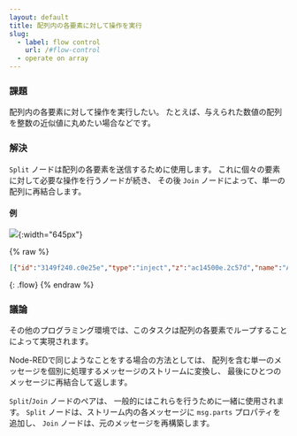 ```yaml
---
layout: default
title: 配列内の各要素に対して操作を実行
slug:
  - label: flow control
    url: /#flow-control
  - operate on array
---
```


### 課題

配列内の各要素に対して操作を実行したい。
たとえば、与えられた数値の配列を整数の近似値に丸めたい場合などです。

### 解決

<code class="node">Split</code> ノードは配列の各要素を送信するために使用します。
これに個々の要素に対して必要な操作を行うノードが続き、
その後 <code class="node">Join</code> ノードによって、単一の配列に再結合します。

#### 例

![](/images/basic/operate-on-array.png){:width="645px"}

{% raw %}
~~~json
[{"id":"3149f240.c0e25e","type":"inject","z":"ac14500e.2c57d","name":"Array of decimals","topic":"","payload":"[1.67,2.98,3.12,4.99,5.50]","payloadType":"json","repeat":"","crontab":"","once":false,"onceDelay":0.1,"x":120,"y":960,"wires":[["bd57baa6.00f998"]]},{"id":"bd57baa6.00f998","type":"split","z":"ac14500e.2c57d","name":"Split array","splt":"\\n","spltType":"str","arraySplt":"1","arraySpltType":"len","stream":false,"addname":"","x":200,"y":1020,"wires":[["7ab9e9ed.d514b8"]]},{"id":"7ab9e9ed.d514b8","type":"range","z":"ac14500e.2c57d","minin":"0","maxin":"10","minout":"0","maxout":"10","action":"scale","round":true,"property":"payload","name":"Round value","x":350,"y":1020,"wires":[["f26660ab.007b3"]]},{"id":"f26660ab.007b3","type":"join","z":"ac14500e.2c57d","name":"","mode":"auto","build":"string","property":"payload","propertyType":"msg","key":"topic","joiner":"\\n","joinerType":"str","accumulate":"false","timeout":"","count":"","reduceRight":false,"x":490,"y":1020,"wires":[["f9b5abac.f13828"]]},{"id":"f9b5abac.f13828","type":"debug","z":"ac14500e.2c57d","name":"","active":true,"tosidebar":true,"console":false,"tostatus":false,"complete":"false","x":550,"y":1080,"wires":[]}]
~~~
{: .flow}
{% endraw %}

### 議論

その他のプログラミング環境では、このタスクは配列の各要素でループすることによって実現されます。

Node-REDで同じようなことをする場合の方法としては、
配列を含む単一のメッセージを個別に処理するメッセージのストリームに変換し、
最後にひとつのメッセージに再結合して返します。

<code class="node">Split</code>/<code class="node">Join</code> ノードのペアは、
一般的にはこれらを行うために一緒に使用されます。
<code class="node">Split</code> ノードは、ストリーム内の各メッセージに `msg.parts` プロパティを追加し、
<code class="node">Join</code> ノードは、元のメッセージを再構築します。
